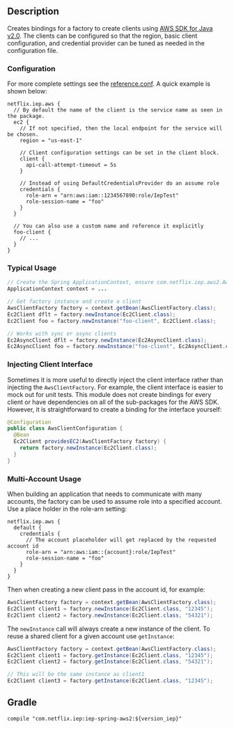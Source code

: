 
## Description

Creates bindings for a factory to create clients using [AWS SDK for Java v2.0]. The clients can
be configured so that the region, basic client configuration, and credential provider can be
tuned as needed in the configuration file.

[AWS SDK for Java v2.0]: https://docs.aws.amazon.com/sdk-for-java/v2/developer-guide/welcome.html

### Configuration

For more complete settings see the [reference.conf]. A quick example is shown below:

[reference.conf]: https://github.com/Netflix/iep/blob/main/iep-spring-aws2/src/main/resources/reference.conf

```hocon
netflix.iep.aws {
  // By default the name of the client is the service name as seen in the package.
  ec2 {
    // If not specified, then the local endpoint for the service will be chosen.
    region = "us-east-1"

    // Client configuration settings can be set in the client block.
    client {
      api-call-attempt-timeout = 5s
    }

    // Instead of using DefaultCredentialsProvider do an assume role
    credentials {
      role-arn = "arn:aws:iam::1234567890:role/IepTest"
      role-session-name = "foo"
    }
  }

  // You can also use a custom name and reference it explicitly
  foo-client {
    // ...
  }
}
```

### Typical Usage

```java
// Create the Spring ApplicationContext, ensure com.netflix.iep.aws2.AwsConfiguration is included
ApplicationContext context = ...

// Get factory instance and create a client
AwsClientFactory factory = context.getBean(AwsClientFactory.class);
Ec2Client dflt = factory.newInstance(Ec2Client.class);
Ec2Client foo = factory.newInstance("foo-client", Ec2Client.class);

// Works with sync or async clients
Ec2AsyncClient dflt = factory.newInstance(Ec2AsyncClient.class);
Ec2AsyncClient foo = factory.newInstance("foo-client", Ec2AsyncClient.class);
```

### Injecting Client Interface

Sometimes it is more useful to directly inject the client interface rather than injecting the
`AwsClientFactory`. For example, the client interface is easier to mock out for unit tests.
This module does not create bindings for every client or have dependencies on all of the
sub-packages for the AWS SDK. However, it is straightforward to create a binding for the
interface yourself:

```java
@Configuration
public class AwsClientConfiguration {
  @Bean
  Ec2Client providesEC2(AwsClientFactory factory) {
    return factory.newInstance(Ec2Client.class);
  }
}
```

### Multi-Account Usage

When building an application that needs to communicate with many accounts, the factory can be
used to assume role into a specified account. Use a place holder in the role-arn setting:

```hocon
netflix.iep.aws {
  default {
    credentials {
      // The account placeholder will get replaced by the requested account id
      role-arn = "arn:aws:iam::{account}:role/IepTest"
      role-session-name = "foo"
    }
  }
}
```

Then when creating a new client pass in the account id, for example:

```java
AwsClientFactory factory = context.getBean(AwsClientFactory.class);
Ec2Client client1 = factory.newInstance(Ec2Client.class, "12345");
Ec2Client client2 = factory.newInstance(Ec2Client.class, "54321");
```

The `newInstance` call will always create a new instance of the client. To reuse a shared client
for a given account use `getInstance`:

```java
AwsClientFactory factory = context.getBean(AwsClientFactory.class);
Ec2Client client1 = factory.getInstance(Ec2Client.class, "12345");
Ec2Client client2 = factory.getInstance(Ec2Client.class, "54321");

// This will be the same instance as client1
Ec2Client client3 = factory.getInstance(Ec2Client.class, "12345");
```

## Gradle

```
compile "com.netflix.iep:iep-spring-aws2:${version_iep}"
```
